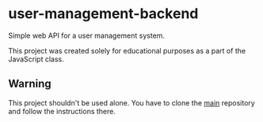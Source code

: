 # user-management-backend

Simple web API for a user management system.

This project was created solely for educational purposes as a part of the JavaScript class.

## Warning

This project shouldn't be used alone. You have to clone the [main](https://github.com/rd-xx/user-management) repository and follow the instructions there.
